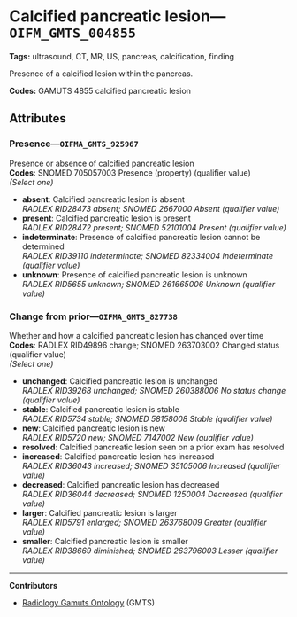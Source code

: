 # Calcified pancreatic lesion—`OIFM_GMTS_004855`

**Tags:** ultrasound, CT, MR, US, pancreas, calcification, finding

Presence of a calcified lesion within the pancreas.

**Codes:** GAMUTS 4855 calcified pancreatic lesion

## Attributes

### Presence—`OIFMA_GMTS_925967`

Presence or absence of calcified pancreatic lesion  
**Codes**: SNOMED 705057003 Presence (property) (qualifier value)  
*(Select one)*

- **absent**: Calcified pancreatic lesion is absent  
_RADLEX RID28473 absent; SNOMED 2667000 Absent (qualifier value)_
- **present**: Calcified pancreatic lesion is present  
_RADLEX RID28472 present; SNOMED 52101004 Present (qualifier value)_
- **indeterminate**: Presence of calcified pancreatic lesion cannot be determined  
_RADLEX RID39110 indeterminate; SNOMED 82334004 Indeterminate (qualifier value)_
- **unknown**: Presence of calcified pancreatic lesion is unknown  
_RADLEX RID5655 unknown; SNOMED 261665006 Unknown (qualifier value)_

### Change from prior—`OIFMA_GMTS_827738`

Whether and how a calcified pancreatic lesion has changed over time  
**Codes**: RADLEX RID49896 change; SNOMED 263703002 Changed status (qualifier value)  
*(Select one)*

- **unchanged**: Calcified pancreatic lesion is unchanged  
_RADLEX RID39268 unchanged; SNOMED 260388006 No status change (qualifier value)_
- **stable**: Calcified pancreatic lesion is stable  
_RADLEX RID5734 stable; SNOMED 58158008 Stable (qualifier value)_
- **new**: Calcified pancreatic lesion is new  
_RADLEX RID5720 new; SNOMED 7147002 New (qualifier value)_
- **resolved**: Calcified pancreatic lesion seen on a prior exam has resolved  
- **increased**: Calcified pancreatic lesion has increased  
_RADLEX RID36043 increased; SNOMED 35105006 Increased (qualifier value)_
- **decreased**: Calcified pancreatic lesion has decreased  
_RADLEX RID36044 decreased; SNOMED 1250004 Decreased (qualifier value)_
- **larger**: Calcified pancreatic lesion is larger  
_RADLEX RID5791 enlarged; SNOMED 263768009 Greater (qualifier value)_
- **smaller**: Calcified pancreatic lesion is smaller  
_RADLEX RID38669 diminished; SNOMED 263796003 Lesser (qualifier value)_

---

**Contributors**

- [Radiology Gamuts Ontology](https://gamuts.net/) (GMTS)